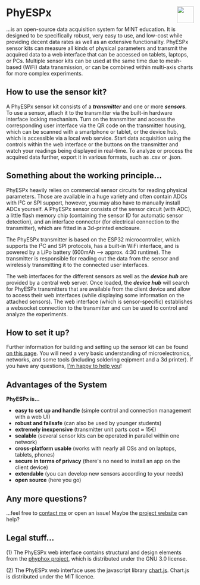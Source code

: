 # PhyESPx <img src="https://user-images.githubusercontent.com/73055949/224374773-722d08f8-42a1-4fda-a30c-9cfbf2ab77b4.png" height="45" align="right">
...is an open-source data acquisition system for MINT education. It is designed to be specifically robust, very easy to use, and low-cost while providing decent data rates as well as an extensive functionality. PhyESPx sensor kits can measure all kinds of physical parameters and transmit the acquired data to a web interface that can be accessed on tablets, laptops, or PCs. Multiple sensor kits can be used at the same time due to mesh-based (WiFi) data transmission, or can be combined within multi-axis charts for more complex experiments.

## How to use the sensor kit?
A PhyESPx sensor kit consists of a <b><i>transmitter</i></b> and one or more <b><i>sensors</i></b>. To use a sensor, attach it to the transmitter via the built-in hardware interface locking mechanism. Turn on the transmitter and access the corresponding user interface via the QR code on the transmitter housing, which can be scanned with a smartphone or tablet, or the device hub, which is accessible via a local web service. Start data acquisition using the controls within the web interface or the buttons on the transmitter and watch your readings being displayed in real-time. To analyze or process the acquired data further, export it in various formats, such as .csv or .json.

## Something about the working principle...
PhyESPx heavily relies on commercial sensor circuits for reading physical parameters. Those are available in a huge variety and often contain ADCs with I²C or SPI support, however, you may also have to manually install ADCs yourself. A PhyESPx sensor consists of the sensor circuit (with ADC), a little flash memory chip (containing the sensor ID for automatic sensor detection), and an interface connector (for electrical connection to the transmitter), which are fitted in a 3d-printed enclosure.

The PhyESPx transmitter is based on the ESP32 microcontroller, which supports the I²C and SPI protocols, has a built-in WiFi interface, and is powered by a LiPo battery (600mAh --> approx. 4:30 runtime). The transmitter is responsible for reading out the data from the sensor and wirelessly transmitting it to the connected user interfaces.

The web interfaces for the different sensors as well as the <b><i>device hub</i></b> are provided by a central web server. Once loaded, the <b><i>device hub</i></b> will search for PhyESPx transmitters that are available from the client device and allow to access their web interfaces (while displaying some information on the attached sensors). The web interface (which is sensor-specific) establishes a websocket connection to the transmitter and can be used to control and analyze the experiments. 

## How to set it up?
Further information for building and setting up the sensor kit can be found <a href="https://github.com/deebuggertech/PhyESPx/tree/main/how%202%20build">on this page</a>. You will need a very basic understanding of microelectronics, networks, and some tools (including soldering eqipment and a 3d printer). If you have any questions, <a href="mailto:dee.bugger.tech@gmail.com">I'm happy to help you</a>!

## Advantages of the System
<b>PhyESPx is...</b>
<ul>
<li><b>easy to set up and handle</b> (simple control and connection management with a web UI)</li>
<li><b>robust and failsafe</b> (can also be used by younger students)</li>
<li><b>extremely inexpensive</b> (transmitter unit parts cost ≈ 15€)</li>
<li><b>scalable</b> (several sensor kits can be operated in parallel within one network)</li>
<li><b>cross-platform usable</b> (works with nearly all OSs and on laptops, tablets, phones)</li>
<li><b>secure in terms of privacy</b> (there's no need to install an app on the client device)</li>
<li><b>extendable</b> (you can develop new sensors according to your needs)</li>
<li><b>open source</b> (here you go)</li>
</ul>

## Any more questions?
...feel free to <a href="mailto:dee.bugger.tech@gmail.com">contact me</a> or open an issue! Maybe the <a href="https://deebugger.de/projects/phyespx/">project website</a> can help?

## Legal stuff...

(1) The PhyESPx web interface contains structural and design elements from the <a href="https://github.com/phyphox">phyphox project</a>, which is distributed under the GNU 3.0 license.

(2) The PhyESPx web interface uses the javascript library <a href="http://chartjs.org">chart.js</a>. Chart.js is distributed under the MIT licence.
